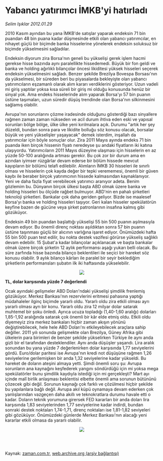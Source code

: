 # Yabancı yatırımcı İMKB'yi hatırladı

*Selim Işıklar 2012.01.29*

<td class="columnist-detail">
<p>2010 Kasım ayından bu yana İMKB'de satışlar yaparak endeksin 71 bin puandan 48 bin puana kadar düşmesinde etkili olan yabancı yatırımcılar, en nihayet güçlü bir biçimde banka hisselerine yönelerek endeksin soluksuz bir biçimde yükselmesini sağladılar.</p>
<p>
<div id="haberMetinDiv">
<p>Endeksin diyorum zira Borsa'nın geneli bu yükselişi gerek işlem hacmi gerekse hisse bazında aynı paralellikte hissedemedi. Büyük bir fon geldi ve banka ve holding ağırlıklı bilançolar öncesi likiditesi yüksek hisseleri seçerek endeksin yükselmesini sağladı. Benzer şekilde Brezilya Bovespa Borsası'nın da yükselmesi, bir süreden beri bu piyasalarda bekleyişte olan yabancı yatırımcıların eşzamanlı olarak alım kararı verdiklerini gösteriyor. Uzun vadeli mi giriş yaptılar yoksa kısa süreli bir giriş mi olduğu konusunda henüz bir sinyal yok. Ama endeks hisselerinde alım yaparak Borsa'yı 57 bin puanın üstüne taşımaları, uzun süredir düşüş trendinde olan Borsa'nın silkinmesini sağlamış olabilir.
<p> Avrupa'nın sorunlarını çözme iradesinde olduğunu gösterdiği bazı sinyallere rağmen zaman zaman nükseden ve acil durum ihtiva eden eski ve yapısal sorunları bölge bölge, ülke ülke yeni kırılmalara açık. Durumu "artık her şey düzeldi, bundan sonra para ve likidite bolluğu söz konusu olacak, borsalar büyük ve yeni yükselişler yaşayacak" demek isterdim, inşallah da yatırımcılar için böyle sonuçlar olur. Zira 2011 Mayıs ayında endeks 71 bin puanda iken birçok hissenin fiyatı neredeyse şu andaki fiyatların iki katına ulaşıyordu. Yatırımcıların 2011 Mayıs düzeyine ulaşması için hisselerin en az yüzde 50-100 aralığında artması gerekir. Bu çok zor bir durum ama en azından iyimser rüzgârlar devam ederse bir bölüm hissede mevcut kayıpların bir bölümü telafi edilebilir. Alımların İMKB 30 hisseleri ile sınırlı olması ve hisselerin çok kayda değer bir tepki verememesi, önemli bir güven kaybı ile beraber birçok yatırımcının hissede kalmasından kaynaklanıyor. Yeni ve daha fazla fiyat verebilecek yatırımcı aranıyor adeta. Benim gözlemim bu. Dünyanın birçok ülkesi başta ABD olmak üzere banka ve holding hisseleri bu ölçüde rağbet bulmuyor. ABD'nin en pahalı şirketleri teknoloji şirketleri. Bankalar çok daha geriden geliyor. Bizde ise maalesef Borsa'yı banka ve holding hisseleri taşıyor. Geri kalan hisseler spekülatörün keyfine bazen de gücüne veya şirket patronlarının insafına kalmış gibi gözüküyor.
<p> Endeksin 49 bin puandan başlattığı yükselişi 55 bin 500 puanın aşılmasıyla devam ediyor. Bu önemli direnç noktası aşıldıktan sonra 57 bin puanın üstüne taşınması güçlü bir alıcının varlığına işaret ediyor. Önümüzdeki hafta 55 bin 500 puan test edilir, bu nokta destek vazifesi görürse yükseliş sağlıklı devam edebilir. 15 Şubat'a kadar bilançolar açıklanacak ve başta bankalar olmak üzere birçok şirketin 12 aylık performansı aşağı yukarı belli olacak. Bu süre zarfında hisse bazında bilanço beklentileri ile seçici bir hareket söz konusu olabilir. 9 aylık bilanço kârları ile paralel bir seyir beklediğim şirketlerin performansları şubatın ilk iki haftasında yükselebilir.
<p><p align="center"><img border="0" src="http://web.archive.org/web/20120130040006im_/http://medya.zaman.com.tr/2012/01/29/tablo1.jpg"/>
<p>
<p><b>TL, dolar karşısında yüzde 7 değerlendi</b>
<p>Ocak ayındaki gelişmeler ABD Doları'ndaki yükselişi şimdilik frenlemiş gözüküyor. Merkez Bankası'nın rezervlerini eritmesi pahasına yaptığı müdahaleler ilginç biçimde yararlı oldu. Yararlı oldu zira etkili olması ayrı yararlı olması ayrı bir konu. Yararlı oldu zira 12 milyar dolar satarak muhtemel bir şoku önledi. Ayrıca ucuza topladığı (1,40-1,60 aralığı) dolarları 1,85-1,92 aralığında satarak çok önemli bir kâr elde etmiş oldu. Etkili oldu diyemeyiz zira merkez bankaları hiçbir zaman akışın yönünü değiştirebilecek, hele hele ABD Doları'nı etkileyebilecek araçlara sahip değiller. 2011 yılı sonunda gelişmekte olan Brezilya, Güney Afrika gibi ülkelerin para birimleri de benzer şekilde yükselirken Türkiye ile aynı anda gizli bir el tarafından desteklendiler. Aynı anda düşüşler yaşandı. Lira aralık sonundan bu yana yüzde 7 değerlenirken dolar karşısında 1,77 seviyelerini gördü. Euro/dolar paritesi ise Avrupa'nın kredi not düşüşüne rağmen 1,26 seviyelerine gerilemişken bir anda 1,32 seviyelerine kadar yükseldi. Bu hareket de doların ateşini almaya yetti. Şimdi önemli soru şu: Avrupa sorunların ana kaynağını keşfederek yangını söndürdüğü için mi yoksa mega spekülatörler bunu şimdilik kaydıyla istediği için mi gerçekleşti? Mart ayı içinde malî birlik anlaşması beklentisi elbette önemli ama sorunun bütününü çözecek gibi değil. Sorunun kaynağı çok farklı ve çözülmesi hiçbir şekilde bu yapılanlara bağlı değil. Avrupa akıl küpü oynamaya devam ederken çok yanlışlarından vazgeçen daha akıllı ve teknokratlara durumu havale etti o kadar. Doların teknik yorumuna girersek FED kararları bir anda doları lira karşısında 1,83 seviyelerinden 1,77 seviyelerine kadar indirdi, bundan sonraki destek noktaları 1,74-1,71, direnç noktaları ise 1,81-1,82 seviyeleri gibi gözüküyor. Önümüzdeki günlerde Merkez Bankası'nın alacağı yeni kararlar etkili olmasa da yararlı olabilir. 
<p><p align="center"><img border="0" src="http://web.archive.org/web/20120130040006im_/http://medya.zaman.com.tr/2012/01/29/tablo2.jpg"/>
<p></p></p></p></p></p></p></p></p></p></p></p></div>
</p>


<p><br>
		 </br></p></td>

Kaynak: [zaman.com.tr](http://zaman.com.tr/yazar.do?yazino=1236971), [web.archive.org (arşiv bağlantısı)](http://web.archive.org/web/20120130040006/http://zaman.com.tr:80/yazar.do?yazino=1236971)
